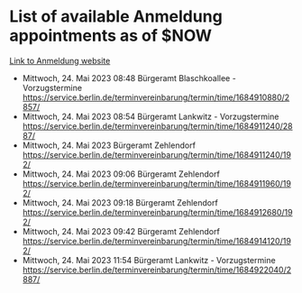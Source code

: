 # List of available Anmeldung appointments as of $NOW
[Link to Anmeldung website](https://service.berlin.de/terminvereinbarung/termin/tag.php?termin=1&anliegen[]=120686&dienstleisterlist=122210,122217,327316,122219,327312,122227,327314,122231,327346,122243,327348,122254,122252,329742,122260,329745,122262,329748,122271,327278,122273,327274,122277,327276,330436,122280,327294,122282,327290,122284,327292,122291,327270,122285,327266,122286,327264,122296,327268,150230,329760,122297,327286,122294,327284,122312,329763,122314,329775,122304,327330,122311,327334,122309,327332,317869,122281,327352,122279,329772,122283,122276,327324,122274,327326,122267,329766,122246,327318,122251,327320,122257,327322,122208,327298,122226,327300&herkunft=http%3A%2F%2Fservice.berlin.de%2Fdienstleistung%2F120686%2F)
- Mittwoch, 24. Mai 2023 08:48 Bürgeramt Blaschkoallee - Vorzugstermine https://service.berlin.de/terminvereinbarung/termin/time/1684910880/2857/
- Mittwoch, 24. Mai 2023 08:54 Bürgeramt Lankwitz - Vorzugstermine https://service.berlin.de/terminvereinbarung/termin/time/1684911240/2887/
- Mittwoch, 24. Mai 2023  Bürgeramt Zehlendorf https://service.berlin.de/terminvereinbarung/termin/time/1684911240/192/
- Mittwoch, 24. Mai 2023 09:06 Bürgeramt Zehlendorf https://service.berlin.de/terminvereinbarung/termin/time/1684911960/192/
- Mittwoch, 24. Mai 2023 09:18 Bürgeramt Zehlendorf https://service.berlin.de/terminvereinbarung/termin/time/1684912680/192/
- Mittwoch, 24. Mai 2023 09:42 Bürgeramt Zehlendorf https://service.berlin.de/terminvereinbarung/termin/time/1684914120/192/
- Mittwoch, 24. Mai 2023 11:54 Bürgeramt Lankwitz - Vorzugstermine https://service.berlin.de/terminvereinbarung/termin/time/1684922040/2887/
